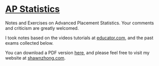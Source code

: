 # [AP Statistics](https://stats.shawnzhong.com)
Notes and Exercises on Advanced Placement Statistics. Your comments and criticism are greatly welcomed.

I took notes based on the videos tutorials at [educator.com](https://www.educator.com/mathematics/ap-statistics/nelson/), and the past exams collected below.

You can download a PDF version   <a href="AP-Statistics.pdf"  target="_blank" >here</a>, and please feel free to visit my website at [shawnzhong.com](https://shawnzhong.com).